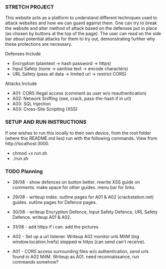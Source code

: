 ### STRETCH PROJECT
This website acts as a platform to understand different techniques used to attack websites and how we can guard against them. One can try to break the website and alter method of attack based on the defenses put in place (as chosen by buttons at the top of the page). The user can read on the side bar about potential attacks for them to try out, demonstrating further why these protections are necessary. 

Defenses Include
- Encryption (plaintext -> hash password -> https)
- Input Safety (none -> sanitise text -> encode characters)
- URL Safety (pass all data -> limited url -> restrict CORS)

Attacks Include
- A01: CORS illegal access (comment as user w/o reauthentication)
- A02: Network Sniffing (see, crack, pass-the-hash if in url)
- A03: SQL Injection
- A03: Cross-Site Scripting (XSS)

### SETUP AND RUN INSTRUCTIONS
If one wishes to run this locally to their own device, from the root folder (where this README.md lies) run with the following commands. View from http://localhost:3000.
- chmod +x run.sh
- ./run.sh

### TODO Planning
- 28/08 - show defences on button better. rewrite XSS guide on comments. make space for other guides. menu bar for links.
- 29/08 - writeup index. outline pages for A01 & A02 (crackstation.net) guides. outline pages for Defence pages.
- 30/08 - writeup Encryption Defence, Input Safety Defence, URL Safety Defence. writeup A01 & A02.
- 31/08 - add https if i can. add the pictures.

- A02 - Set up a url listener. Writeup A02 monitor urls MitM (log window.location.hrefs) stopped w https (can send can't receive). 
- A01 - CORS access surrounding files w/o authentication, send urls found in A02 MitM. Writeup as A01. need reconnaissance, run commands somehow?
